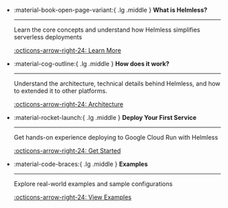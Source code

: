 <div class="grid cards" markdown>

-   :material-book-open-page-variant:{ .lg .middle } __What is Helmless?__

    ---

    Learn the core concepts and understand how Helmless simplifies serverless deployments

    [:octicons-arrow-right-24: Learn More](/what-is-helmless)

-   :material-cog-outline:{ .lg .middle } __How does it work?__

    ---

    Understand the architecture, technical details behind Helmless, and how to extended it to other platforms.

    [:octicons-arrow-right-24: Architecture](/architecture)

-   :material-rocket-launch:{ .lg .middle } __Deploy Your First Service__

    ---

    Get hands-on experience deploying to Google Cloud Run with Helmless

    [:octicons-arrow-right-24: Get Started](/docs/cloudrun/getting-started)

-   :material-code-braces:{ .lg .middle } __Examples__

    ---

    Explore real-world examples and sample configurations

    [:octicons-arrow-right-24: View Examples](/docs/cloudrun/examples)

</div>
